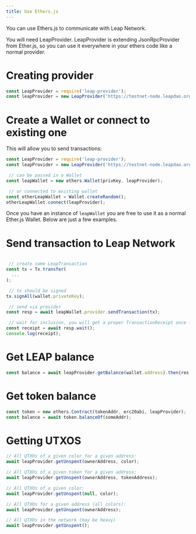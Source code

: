 ```yaml
---
title: Use Ethers.js
---
```


You can use Ethers.js to communicate with Leap Network.

You will need LeapProvider. LeapProvider is extending JsonRpcProvider from Ether.js, so you can use it everywhere in your ethers code like a normal provider.

# Creating provider

```js
const LeapProvider = require('leap-provider');
const leapProvider = new LeapProvider('https://testnet-node.leapdao.org');
```

# Create a Wallet or connect to existing one

This will allow you to send transactions:

```js
const LeapProvider = require('leap-provider');
const leapProvider = new LeapProvider('https://testnet-node.leapdao.org');

 // can be passed in a Wallet
const leapWallet = new ethers.Wallet(privKey, leapProvider);

 // or connected to existing wallet
const otherLeapWallet = Wallet.createRandom();
otherLeapWallet.connect(leapProvider);
```

Once you have an instance of `leapWallet` you are free to use it as a normal Ether.js Wallet. Below are just a few examples.

# Send transaction to Leap Network

```js

 // create some LeapTransaction
const tx = Tx.transfer(
  ...
);

 // tx should be signed
tx.signAll(wallet.privateKey);

 // send via provider
const resp = await leapWallet.provider.sendTransaction(tx);

 // wait for inclusion, you will get a proper TransactionReceipt once tx is included in a block
const receipt = await resp.wait();
console.log(receipt);
```

# Get LEAP balance

```js
const balance = await leapProvider.getBalance(wallet.address).then(res => Number(res));
```

# Get token balance

```js
const token = new ethers.Contract(tokenAddr, erc20abi, leapProvider);
const balance = await token.balanceOf(someAddr);
```

# Getting UTXOS

```js
// All UTXOs of a given color for a given address:
await leapProvider.getUnspent(ownerAddress, color);

// All UTXOs of a given token for a given address:
await leapProvider.getUnspent(ownerAddress, tokenAddress);

// All UTXOs of a given color:
await leapProvider.getUnspent(null, color);

// All UTXOs for a given address (all colors):
await leapProvider.getUnspent(ownerAddress);

// All UTXOs in the network (may be heavy)
await leapProvider.getUnspent();
```
